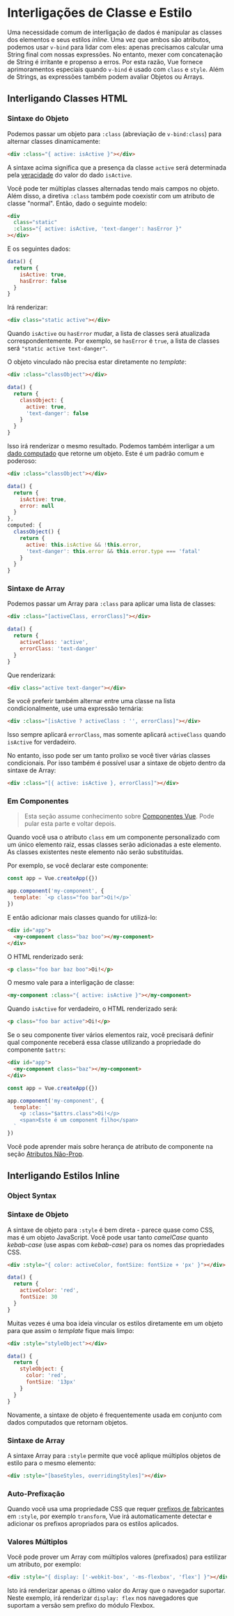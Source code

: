 # Interligações de Classe e Estilo

Uma necessidade comum de interligação de dados é manipular as classes dos elementos e seus estilos _inline_. Uma vez que ambos são atributos, podemos usar `v-bind` para lidar com eles: apenas precisamos calcular uma String final com nossas expressões. No entanto, mexer com concatenação de String é irritante e propenso a erros. Por esta razão, Vue fornece aprimoramentos especiais quando `v-bind` é usado com `class` e `style`. Além de Strings, as expressões também podem avaliar Objetos ou Arrays.

## Interligando Classes HTML

### Sintaxe do Objeto

Podemos passar um objeto para `:class` (abreviação de `v-bind:class`) para alternar classes dinamicamente:

```html
<div :class="{ active: isActive }"></div>
```

A sintaxe acima significa que a presença da classe `active` será determinada pela [veracidade](https://developer.mozilla.org/pt-BR/docs/Glossary/Truthy) do valor do dado `isActive`.

Você pode ter múltiplas classes alternadas tendo mais campos no objeto. Além disso, a diretiva `:class` também pode coexistir com um atributo de classe "normal". Então, dado o seguinte modelo:

```html
<div
  class="static"
  :class="{ active: isActive, 'text-danger': hasError }"
></div>
```

E os seguintes dados:

```js
data() {
  return {
    isActive: true,
    hasError: false
  }
}
```

Irá renderizar:

```html
<div class="static active"></div>
```

Quando `isActive` ou `hasError` mudar, a lista de classes será atualizada correspondentemente. Por exemplo, se `hasError` é `true`, a lista de classes será `"static active text-danger"`.

O objeto vinculado não precisa estar diretamente no _template_:

```html
<div :class="classObject"></div>
```

```js
data() {
  return {
    classObject: {
      active: true,
      'text-danger': false
    }
  }
}
```

Isso irá renderizar o mesmo resultado. Podemos também interligar a um [dado computado](computed.md) que retorne um objeto. Este é um padrão comum e poderoso:

```html
<div :class="classObject"></div>
```

```js
data() {
  return {
    isActive: true,
    error: null
  }
},
computed: {
  classObject() {
    return {
      active: this.isActive && !this.error,
      'text-danger': this.error && this.error.type === 'fatal'
    }
  }
}
```

### Sintaxe de Array

Podemos passar um Array para `:class` para aplicar uma lista de classes:

```html
<div :class="[activeClass, errorClass]"></div>
```

```js
data() {
  return {
    activeClass: 'active',
    errorClass: 'text-danger'
  }
}
```

Que renderizará:

```html
<div class="active text-danger"></div>
```

Se você preferir também alternar entre uma classe na lista condicionalmente, use uma expressão ternária:

```html
<div :class="[isActive ? activeClass : '', errorClass]"></div>
```

Isso sempre aplicará `errorClass`, mas somente aplicará `activeClass` quando `isActive` for verdadeiro.

No entanto, isso pode ser um tanto prolixo se você tiver várias classes condicionais. Por isso também é possível usar a sintaxe de objeto dentro da sintaxe de Array:

```html
<div :class="[{ active: isActive }, errorClass]"></div>
```

### Em Componentes

> Esta seção assume conhecimento sobre [Componentes Vue](component-basics.md). Pode pular esta parte e voltar depois.

Quando você usa o atributo `class` em um componente personalizado com um único elemento raiz, essas classes serão adicionadas a este elemento. As classes existentes neste elemento não serão substituídas.

Por exemplo, se você declarar este componente:

```js
const app = Vue.createApp({})

app.component('my-component', {
  template: `<p class="foo bar">Oi!</p>`
})
```

E então adicionar mais classes quando for utilizá-lo:

```html
<div id="app">
  <my-component class="baz boo"></my-component>
</div>
```

O HTML renderizado será:

```html
<p class="foo bar baz boo">Oi!</p>
```

O mesmo vale para a interligação de classe:

```html
<my-component :class="{ active: isActive }"></my-component>
```

Quando `isActive` for verdadeiro, o HTML renderizado será:

```html
<p class="foo bar active">Oi!</p>
```

Se o seu componente tiver vários elementos raiz, você precisará definir qual componente receberá essa classe utilizando a propriedade do componente `$attrs`:

```html
<div id="app">
  <my-component class="baz"></my-component>
</div>
```

```js
const app = Vue.createApp({})

app.component('my-component', {
  template: `
    <p :class="$attrs.class">Oi!</p>
    <span>Este é um component filho</span>
  `
})
```

Você pode aprender mais sobre herança de atributo de componente na seção [Atributos Não-Prop](component-attrs.html).

## Interligando Estilos Inline

### Object Syntax
### Sintaxe de Objeto

A sintaxe de objeto para `:style` é bem direta - parece quase como CSS, mas é um objeto JavaScript. Você pode usar tanto _camelCase_ quanto _kebab-case_ (use aspas com _kebab-case_) para os nomes das propriedades CSS.

```html
<div :style="{ color: activeColor, fontSize: fontSize + 'px' }"></div>
```

```js
data() {
  return {
    activeColor: 'red',
    fontSize: 30
  }
}
```

Muitas vezes é uma boa ideia vincular os estilos diretamente em um objeto para que assim o _template_ fique mais limpo:

```html
<div :style="styleObject"></div>
```

```js
data() {
  return {
    styleObject: {
      color: 'red',
      fontSize: '13px'
    }
  }
}
```

Novamente, a sintaxe de objeto é frequentemente usada em conjunto com dados computados que retornam objetos.

### Sintaxe de Array

A sintaxe Array para `:style` permite que você aplique múltiplos objetos de estilo para o mesmo elemento:

```html
<div :style="[baseStyles, overridingStyles]"></div>
```

### Auto-Prefixação

Quando você usa uma propriedade CSS que requer [prefixos de fabricantes](https://developer.mozilla.org/pt-BR/docs/Glossary/Vendor_Prefix) em `:style`, por exemplo `transform`, Vue irá automaticamente detectar e adicionar os prefixos apropriados para os estilos aplicados.

### Valores Múltiplos

Você pode prover um Array com múltiplos valores (prefixados) para estilizar um atributo, por exemplo:

```html
<div :style="{ display: ['-webkit-box', '-ms-flexbox', 'flex'] }"></div>
```

Isto irá renderizar apenas o último valor do Array que o navegador suportar. Neste exemplo, irá renderizar `display: flex` nos navegadores que suportam a versão sem prefixo do módulo Flexbox.
